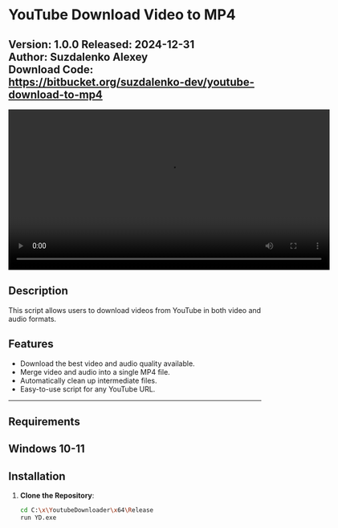 # YouTube Download Video to MP4

**Version**: 1.0.0
**Released**: 2024-12-31  
**Author**: Suzdalenko Alexey  
**Download Code**: https://bitbucket.org/suzdalenko-dev/youtube-download-to-mp4
---

<video src="https://suzdalenko-dev.github.io/youtube-download-mp4/html/1.mp4" controls width="640">
Your browser does not support the video tag.
</video>

## Description

This script allows users to download videos from YouTube in both video and audio formats.

## Features

- Download the best video and audio quality available.
- Merge video and audio into a single MP4 file.
- Automatically clean up intermediate files.
- Easy-to-use script for any YouTube URL.

---

## Requirements

Windows 10-11
---

## Installation



1. **Clone the Repository**:
   ```bash
   cd C:\x\YoutubeDownloader\x64\Release
   run YD.exe











